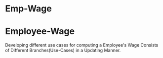 # Emp-Wage
# Employee-Wage
Developing different use cases for computing a Employee's Wage
Consists of Different Branches(Use-Cases) in a Updating Manner.
